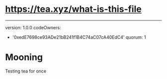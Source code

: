 # https://tea.xyz/what-is-this-file
---
version: 1.0.0
codeOwners:
  - '0xedE7698ce93ADe21bB241f1B4C74aC07cA40EdC4'
quorum: 1
# Mooning
Testing tea for once
